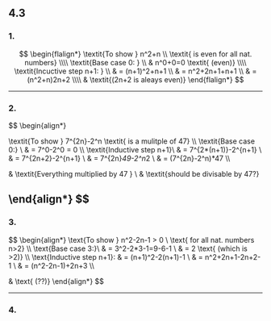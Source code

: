 ## 4.3
### 1. 
$$
\begin{flalign*}
\textit{To show } n^2+n \\ \textit{ is even for all nat. numbers} \\\\
\textit{Base case 0: } \\
& n^0+0=0  \textit{ (even)}
\\\\
\textit{Incuctive step n+1: } \\
& = (n+1)^2+n+1  \\
& = n^2+2n+1+n+1 \\
& = (n^2+n)2n+2  \\\\
& \textit{(2n+2 is aleays even)}
\end{flalign*}
$$

---

### 2. 

$$
\begin{align*}

\textit{To show } 7^{2n}-2^n \textit{ is a mulitple of 47} \\\\
\textit{Base case 0:} \\
& = 7^0-2^0 = 0 
\\\\
\textit{Inductive step n+1}\\
& = 7^{2*(n+1)}-2^{n+1} \\
& = 7^{2n+2}-2^{n+1} \\
& = 7^{2n}*49-2^n*2 \\
& = (7^{2n}-2^n)*47 \\\\

& \textit{Everything multiplied by 47 } \\
& \textit{should be divisable by 47?}

\end{align*}
$$
---

### 3.
$$
\begin{align*}
\text{To show } n^2-2n-1 > 0 \\ \text{ for all nat. numbers n>2} \\\\
\text{Base case 3:}\\
& = 3^2-2*3-1=9-6-1  \\
& = 2 \text{ (which is >2)} \\\\
\text{Inductive step n+1}: 
& = (n+1)^2-2(n+1)-1 \\
& = n^2+2n+1-2n+2-1 \\
& = (n^2-2n-1)+2n+3 \\\\

& \text{ (??)}
\end{align*}
$$

---

### 4. 
